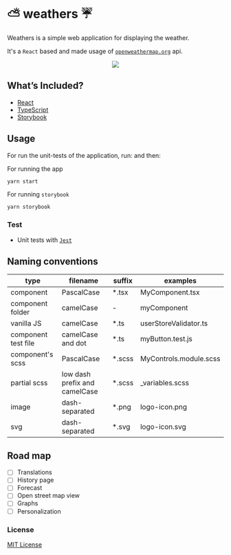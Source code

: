 # ⛅️ weathers ☔️


Weathers is a simple web application for displaying the weather.

It's a `React` based and made usage of
[`openweathermap.org`](https://www.openweathermap.org/) api.

<div align="center">
    <img src="src/assets/png/wf-logo.png" />
</div>

## What’s Included?

-   [React](http://reactjs.org)
-   [TypeScript](https://www.typescriptlang.org/)
-   [Storybook](https://storybook.js.org)


## Usage

For run the unit-tests of the application, run: and then:

For running the app

```bash
yarn start
```

For running `storybook`

```bash
yarn storybook
```

### Test

-   Unit tests with [`Jest`](https://jestjs.io/)


## Naming conventions

| type                | filename                      | suffix  | examples              |
| ------------------- | ----------------------------- | ------- | --------------------- |
| component           | PascalCase                    | \*.tsx  | MyComponent.tsx       |
| component folder    | camelCase                     | -       | myComponent           |
| vanilla JS          | camelCase                     | \*.ts   | userStoreValidator.ts |
| component test file | camelCase and dot             | \*.ts   | myButton.test.js      |
| component's scss    | PascalCase                    | \*.scss | MyControls.module.scss       |
| partial scss        | low dash prefix and camelCase | \*.scss | \_variables.scss      |
| image               | dash-separated                | \*.png  | logo-icon.png         |
| svg                 | dash-separated                | \*.svg  | logo-icon.svg         |


## Road map

-   [ ] Translations
-   [ ] History page
-   [ ] Forecast
-   [ ] Open street map view
-   [ ] Graphs
-   [ ] Personalization

### License

[MIT License](LICENSE)
